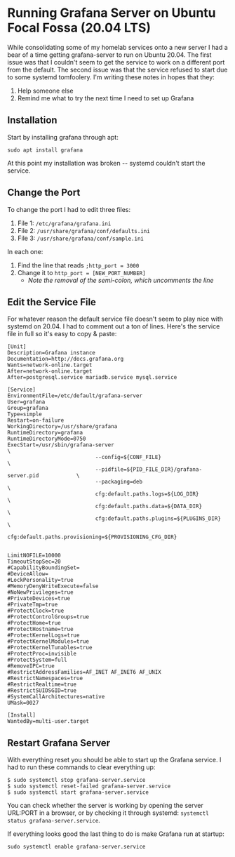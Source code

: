 # Running Grafana Server on Ubuntu Focal Fossa (20.04 LTS)
  
While consolidating some of my homelab services onto a new server I had a bear of a time getting grafana-server to run on Ubuntu 20.04.  The first issue was that I couldn't seem to get the service to work on a different port from the default.  The second issue was that the service refused to start due to some systemd tomfoolery.  I'm writing these notes in hopes that they:  
  
1. Help someone else
1. Remind me what to try the next time I need to set up Grafana  
  
## Installation  
  
Start by installing grafana through apt:  
  
```
sudo apt install grafana
```
  
At this point my installation was broken -- systemd couldn't start the service.  
  
## Change the Port  
  
To change the port I had to edit three files:  

1. File 1: `/etc/grafana/grafana.ini`
1. File 2: `/usr/share/grafana/conf/defaults.ini`
1. File 3: `/usr/share/grafana/conf/sample.ini`
  
In each one:  

1. Find the line that reads `;http_port = 3000`
1. Change it to `http_port = [NEW_PORT_NUMBER]`
    - _Note the removal of the semi-colon, which uncomments the line_
  
## Edit the Service File  
  
For whatever reason the default service file doesn't seem to play nice with systemd on 20.04.  I had to comment out a ton of lines.  Here's the service file in full so it's easy to copy & paste:  
  
```
[Unit]
Description=Grafana instance
Documentation=http://docs.grafana.org
Wants=network-online.target
After=network-online.target
After=postgresql.service mariadb.service mysql.service

[Service]
EnvironmentFile=/etc/default/grafana-server
User=grafana
Group=grafana
Type=simple
Restart=on-failure
WorkingDirectory=/usr/share/grafana
RuntimeDirectory=grafana
RuntimeDirectoryMode=0750
ExecStart=/usr/sbin/grafana-server                                                  \
                            --config=${CONF_FILE}                                   \
                            --pidfile=${PID_FILE_DIR}/grafana-server.pid            \
                            --packaging=deb                                         \
                            cfg:default.paths.logs=${LOG_DIR}                       \
                            cfg:default.paths.data=${DATA_DIR}                      \
                            cfg:default.paths.plugins=${PLUGINS_DIR}                \
                            cfg:default.paths.provisioning=${PROVISIONING_CFG_DIR}  


LimitNOFILE=10000
TimeoutStopSec=20
#CapabilityBoundingSet=
#DeviceAllow=
#LockPersonality=true
#MemoryDenyWriteExecute=false
#NoNewPrivileges=true
#PrivateDevices=true
#PrivateTmp=true
#ProtectClock=true
#ProtectControlGroups=true
#ProtectHome=true
#ProtectHostname=true
#ProtectKernelLogs=true
#ProtectKernelModules=true
#ProtectKernelTunables=true
#ProtectProc=invisible
#ProtectSystem=full
#RemoveIPC=true
#RestrictAddressFamilies=AF_INET AF_INET6 AF_UNIX
#RestrictNamespaces=true
#RestrictRealtime=true
#RestrictSUIDSGID=true
#SystemCallArchitectures=native
UMask=0027

[Install]
WantedBy=multi-user.target
```
  
## Restart Grafana Server  
  
With everything reset you should be able to start up the Grafana service.  I had to run these commands to clear everything up:  
  
```
$ sudo systemctl stop grafana-server.service
$ sudo systemctl reset-failed grafana-server.service
$ sudo systemctl start grafana-server.service
```
  
You can check whether the server is working by opening the server URL:PORT in a browser, or by checking it through systemd: `systemctl status grafana-server.service`.  
  
If everything looks good the last thing to do is make Grafana run at startup:  
  
```
sudo systemctl enable grafana-server.service
```